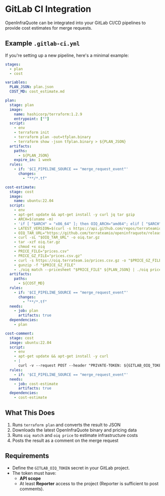 
# GitLab CI Integration

OpenInfraQuote can be integrated into your GitLab CI/CD pipelines to provide cost estimates for merge requests.

## Example `.gitlab-ci.yml`

If you're setting up a new pipeline, here's a minimal example:

```yaml
stages:
  - plan
  - cost

variables:
  PLAN_JSON: plan.json
  COST_MD: cost_estimate.md

plan:
  stage: plan
  image:
    name: hashicorp/terraform:1.2.9
    entrypoint: [""]
  script:
    - env
    - terraform init
    - terraform plan -out=tfplan.binary
    - terraform show -json tfplan.binary > ${PLAN_JSON}
  artifacts:
    paths:
      - ${PLAN_JSON}
    expire_in: 1 week
  rules:
    - if: '$CI_PIPELINE_SOURCE == "merge_request_event"'
      changes:
        - "**/*.tf"

cost-estimate:
  stage: cost
  image:
    name: ubuntu:22.04
  script:
    - env
    - apt-get update && apt-get install -y curl jq tar gzip
    - ARCH=$(uname -m)
    - 'if [ "$ARCH" = "x86_64" ]; then OIQ_ARCH="amd64"; elif [ "$ARCH" = "aarch64" ]; then OIQ_ARCH="arm64"; else exit 1; fi'
    - LATEST_VERSION=$(curl -s https://api.github.com/repos/terrateamio/openinfraquote/releases/latest | grep '"tag_name":' | sed -E 's/.*"v([^"]+)".*/\1/')
    - OIQ_TAR_URL="https://github.com/terrateamio/openinfraquote/releases/download/v${LATEST_VERSION}/oiq-linux-${OIQ_ARCH}-v${LATEST_VERSION}.tar.gz"
    - curl -sL "$OIQ_TAR_URL" -o oiq.tar.gz
    - tar -xzf oiq.tar.gz
    - chmod +x oiq
    - PRICE_FILE="prices.csv"
    - PRICE_GZ_FILE="prices.csv.gz"
    - curl -s https://oiq.terrateam.io/prices.csv.gz -o "$PRICE_GZ_FILE"
    - gunzip -f "$PRICE_GZ_FILE"
    - ./oiq match --pricesheet "$PRICE_FILE" ${PLAN_JSON} | ./oiq price --format markdown > ${COST_MD}
  artifacts:
    paths:
      - ${COST_MD}
  rules:
    - if: '$CI_PIPELINE_SOURCE == "merge_request_event"'
      changes:
        - "**/*.tf"
  needs:
    - job: plan
      artifacts: true
  dependencies:
    - plan

cost-comment:
  stage: cost
  image: ubuntu:22.04
  script:
    - env
    - apt-get update && apt-get install -y curl
    - |
      curl -v --request POST --header "PRIVATE-TOKEN: ${GITLAB_OIQ_TOKEN}" --data-urlencode "body=$(cat ${COST_MD})" "${CI_API_V4_URL}/projects/${CI_PROJECT_ID}/merge_requests/${CI_MERGE_REQUEST_IID}/notes"
  rules:
    - if: '$CI_PIPELINE_SOURCE == "merge_request_event"'
  needs:
    - job: cost-estimate
      artifacts: true
  dependencies:
    - cost-estimate
```

## What This Does

1. Runs `terraform plan` and converts the result to JSON
2. Downloads the latest OpenInfraQuote binary and pricing data
3. Runs `oiq match` and `oiq price` to estimate infrastructure costs
4. Posts the result as a comment on the merge request

## Requirements

- Define the `GITLAB_OIQ_TOKEN` secret in your GitLab project.
- The token must have:
    - **API scope**
    - At least **Reporter** access to the project (Reporter is sufficient to post comments).
